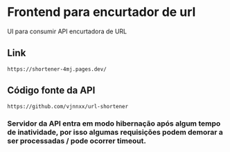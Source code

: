 # Frontend para encurtador de url

UI para consumir API encurtadora de URL 

## Link 

```https://shortener-4mj.pages.dev/```


## Código fonte da API

```https://github.com/vjnnxx/url-shortener```

### Servidor da API entra em modo hibernação após algum tempo de inatividade, por isso algumas requisições podem demorar a ser processadas / pode ocorrer timeout.

